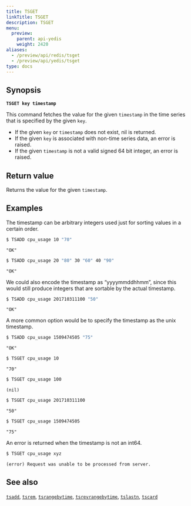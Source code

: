 ```yaml
---
title: TSGET
linkTitle: TSGET
description: TSGET
menu:
  preview:
    parent: api-yedis
    weight: 2420
aliases:
  - /preview/api/redis/tsget
  - /preview/api/yedis/tsget
type: docs
---
```


## Synopsis

**`TSGET key timestamp`**

This command fetches the value for the given `timestamp` in the time series that is specified by the
given `key`.

- If the given `key` or `timestamp` does not exist, nil is returned.
- If the given `key` is associated with non-time series data, an error is raised.
- If the given `timestamp` is not a valid signed 64 bit integer, an error is raised.

## Return value

Returns the value for the given `timestamp`.

## Examples

The timestamp can be arbitrary integers used just for sorting values in a certain order.

```sh
$ TSADD cpu_usage 10 "70"
```

```
"OK"
```

```sh
$ TSADD cpu_usage 20 "80" 30 "60" 40 "90"
```

```
"OK"
```

We could also encode the timestamp as “yyyymmddhhmm”, since this would still produce integers that are sortable by the actual timestamp.

```sh
$ TSADD cpu_usage 201710311100 "50"
```

```
"OK"
```

A more common option would be to specify the timestamp as the unix timestamp.

```sh
$ TSADD cpu_usage 1509474505 "75"
```

```
"OK"
```

```sh
$ TSGET cpu_usage 10
```

```
"70"
```

```sh
$ TSGET cpu_usage 100
```

```
(nil)
```

```sh
$ TSGET cpu_usage 201710311100
```

```
"50"
```

```sh
$ TSGET cpu_usage 1509474505
```

```
"75"
```

An error is returned when the timestamp is not an int64.

```sh
$ TSGET cpu_usage xyz
```

```
(error) Request was unable to be processed from server.
```

## See also
[`tsadd`](../tsadd/), [`tsrem`](../tsrem/), [`tsrangebytime`](../tsrangebytime/),
[`tsrevrangebytime`](../tsrevrangebytime/), [`tslastn`](../tslastn/), [`tscard`](../tscard/)
